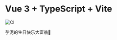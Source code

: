 # Vue 3 + TypeScript + Vite

![CI](https://badgen.net/github/stars/xavier0325/yn_birthday_monopoly)

芋泥的生日快乐大富翁🎲